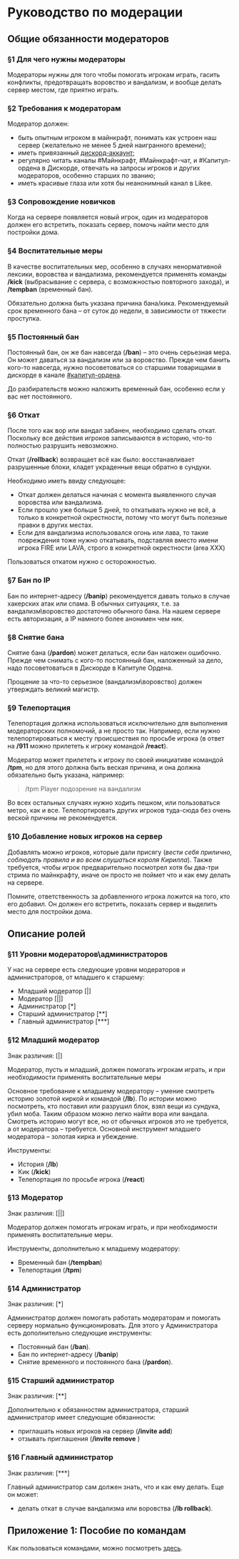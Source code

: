 # Руководство по модерации

## Общие обязанности модераторов

### §1 Для чего нужны модераторы
Модераторы нужны для того чтобы помогать игрокам играть, гасить конфликты, предотвращать воровство и вандализм, и вообще делать сервер местом, где приятно играть.

### §2 Требования к модераторам
Модератор должен: 

* быть опытным игроком в майнкрафт, 
понимать как устроен наш сервер (желательно не менее 5 дней наигранного времени);
* иметь привязанный [дискорд-аккаунт](link_ds.md); 
* регулярно читать каналы #Майнкрафт, #Майнкрафт-чат, и #Капитул-ордена в Дискорде, отвечать на запросы игроков и других модераторов, особенно старших по званию;
* иметь красивые глаза или хотя бы неанонимный канал в Likee.

### §3 Сопровождение новичков
Когда на сервере появляется новый игрок, один из модераторов должен его встретить, показать сервер, помочь найти место для постройки дома.

### §4 Воспитательные меры
В качестве воспитательных мер, особенно в случаях ненормативной лексики, воровства и вандализма, рекомендуется применять команды **/kick** (выбрасывание с сервера, 
с возможностью повторного захода), и **/tempban** (временный бан). 

Обязательно должна быть указана причина бана/кика. Рекомендуемый срок временного бана – от суток до недели, в зависимости от тяжести проступка.

### §5 Постоянный бан
Постоянный бан, он же бан навсегда (**/ban**) – это очень серьезная мера. Он может даваться за вандализм или за воровство. 
Прежде чем банить кого-то навсегда, нужно посоветоваться со старшими товарищами в дискорде в канале [#капитул-ордена](https://discord.com/channels/856271794180849684/952519152537595924).


До разбирательств можно наложить временный бан, особенно если у вас нет постоянного. 

### §6 Откат
После того как вор или вандал забанен, необходимо сделать откат.  Поскольку все действия игроков записываются в историю, что-то полностью разрушить невозможно.

Откат (**/rollback**) возвращает всё как было: восстанавливает разрушенные блоки,  кладет украденные вещи обратно в сундуки.  

Необходимо иметь ввиду следующее:

* Откат должен делаться начиная с момента выявленного случая воровства или вандализма. 
* Если прошло уже больше 5 дней, то откатывать нужно не всё, а только в конкретной окрестности, потому что могут быть полезные правки в других местах. 
* Если для вандализма использовался огонь или лава, то такие повреждения тоже нужно откатывать, подставляя вместо имени игрока  FIRE  или LAVA,  строго в конкретной окрестности (area XXX)

Пользоваться откатом нужно с осторожностью.

### §7 Бан по IP
Бан по интернет-адресу (**/banip**) рекомендуется давать только в случае хакерских атак или спама.  В обычных ситуациях, т.е. за вандализм\воровство достаточно обычного бана.
На нашем сервере есть авторизация, а IP намного более анонимен чем ник.

### §8 Снятие бана
Снятие бана (**/pardon**) может делаться, если бан наложен ошибочно. Прежде чем снимать с кого-то постоянный бан, наложенный за дело, надо посоветоваться в Дискорде в  Капитуле Ордена.

Прощение за что-то серьезное (вандализм\воровство) должен утверждать великий магистр.

### §9 Телепортация
Телепортация должна использоваться исключительно для выполнения модераторских полномочий, а не просто так.
Например, если нужно телепортироваться к месту происшествия по просьбе игрока (в ответ на **/911** можно прилететь к игроку командой **/react**). 

Модератор может прилететь к игроку по своей инициативе командой **/tpm**, но для этого должна быть веская причина, и она должна обязательно быть указана, например: 

> /tpm Player подозрение на вандализм

Во всех остальных случаях нужно ходить пешком, или пользоваться метро, как и все. Телепортировать других игроков туда-сюда без очень веской причины не рекомендуется.

### §10 Добавление новых игроков на сервер

Добавлять можно игроков, которые дали присягу (*вести себя прилично, соблюдать правила и во всем слушаться короля Кирилла*).
Также требуется, чтобы игрок предварительно посмотрел хотя бы два-три стрима по майнкрафту, 
иначе он просто не поймет что и как ему делать на сервере.

Помните,  ответственность за добавленного игрока ложится на того, кто его добавил.
Он должен его встретить, показать сервер и выделить место для постройки дома.

## Описание ролей
### §11 Уровни модераторов\администраторов
 У нас на сервере есть следующие уровни модераторов и администраторов, от младшего к старшему:

* Младший модератор [|] 
* Модератор [||]
* Администратор [*]
* Старший администратор [**]
* Главный администратор [***]

### §12 Младший модератор
Знак различия: [|]

Модератор, пусть и младший, должен помогать игрокам играть, и при необходимости применять воспитательные меры

Основное требование к младшему модератору – умение смотреть историю золотой киркой и командой (**/lb**). По истории можно посмотреть, кто поставил или разрушил блок, взял вещи из сундука, убил моба. Таким образом можно легко найти вора или вандала. 
Смотреть историю могут все, но от обычных игроков это не требуется, а от модератора – требуется. 
Основной инструмент младшего модератора – золотая кирка и убеждение. 

Инструменты:

* История (**/lb**)
* Кик (**/kick**)
* Телепортация по просьбе игрока (**/react**)

### §13 Модератор
Знак различия:  [||]

Модератор должен помогать игрокам играть, и при необходимости применять воспитательные меры.

Инструменты, дополнительно к младшему модератору:

* Временный бан (**/tempban**)
* Телепортация (**/tpm**)

### §14 Администратор
Знак различия: [*]

Администратор должен помогать работать модераторам и помогать серверу нормально функционировать. 
Для этого у Администратора есть  дополнительно следующие инструменты:

* Постоянный бан (**/ban**). 
* Бан по интернет-адресу (**/banip**)
* Снятие временного и постоянного бана (**/pardon**). 

### §15 Старший администратор
Знак различия: [**]

Дополнительно к обязанностям администратора, старший администратор имеет следующие обязанности:

* приглашать новых игроков на сервер (**/invite add**) 
* отзывать приглашения (**/invite remove** )


### §16 Главный администратор
Знак различия: [***]

Главный администратор сам должен знать, что и как ему делать.
Еще он может:

* делать откат в случае вандализма или воровства (**/lb rollback**). 

## Приложение 1: Пособие по командам
Как пользоваться командами, можно посмотреть [здесь](moderation.md).


